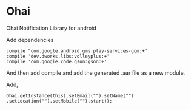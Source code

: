# Ohai
Ohai Notification Library for android


Add dependencies

    compile "com.google.android.gms:play-services-gcm:+"
    compile 'dev.dworks.libs:volleyplus:+'
    compile 'com.google.code.gson:gson:+'
    
And then add compile and add the generated .aar file as a new module.

Add,
    
    Ohai.getInstance(this).setEmail("").setName("")
    .setLocation("").setMobile("").start();
